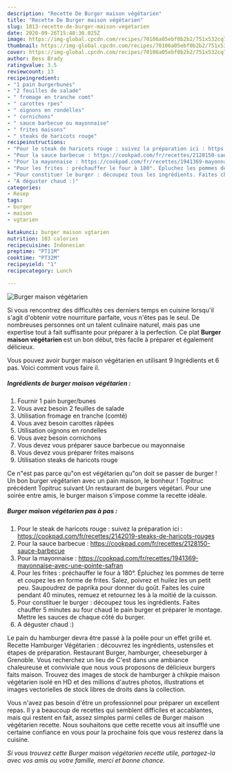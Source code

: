 ```yaml
---
description: "Recette De Burger maison végétarien"
title: "Recette De Burger maison végétarien"
slug: 1813-recette-de-burger-maison-vegetarien
date: 2020-09-26T15:48:30.025Z
image: https://img-global.cpcdn.com/recipes/70106a05ebf0b2b2/751x532cq70/burger-maison-vegetarien-photo-principale-de-la-recette.jpg
thumbnail: https://img-global.cpcdn.com/recipes/70106a05ebf0b2b2/751x532cq70/burger-maison-vegetarien-photo-principale-de-la-recette.jpg
cover: https://img-global.cpcdn.com/recipes/70106a05ebf0b2b2/751x532cq70/burger-maison-vegetarien-photo-principale-de-la-recette.jpg
author: Bess Brady
ratingvalue: 3.5
reviewcount: 13
recipeingredient:
- "1 pain burgerbunes"
- "2 feuilles de salade"
- " fromage en tranche comt"
- " carottes rpes"
- " oignons en rondelles"
- " cornichons"
- " sauce barbecue ou mayonnaise"
- " frites maisons"
- " steaks de haricots rouge"
recipeinstructions:
- "Pour le steak de haricots rouge : suivez la préparation ici : https://cookpad.com/fr/recettes/2142019-steaks-de-haricots-rouges"
- "Pour la sauce barbecue : https://cookpad.com/fr/recettes/2128150-sauce-barbecue"
- "Pour la mayonnaise : https://cookpad.com/fr/recettes/1941369-mayonnaise-avec-une-pointe-safran"
- "Pour les frites : préchauffer le four à 180°. Épluchez les pommes de terre et coupez les en forme de frites. Salez, poivrez et huilez les un petit peu. Saupoudrez de paprika pour donner du goût. Faites les cuire pendant 40 minutes, remuez et retournez les à la moitié de la cuisson."
- "Pour constituer le burger : découpez tous les ingrédients. Faites chauffer 5 minutes au four chaud le pain burger et préparer le montage. Mettre les sauces de chaque côté du burger."
- "A déguster chaud :)"
categories:
- Resep
tags:
- burger
- maison
- vgtarien

katakunci: burger maison vgtarien 
nutrition: 103 calories
recipecuisine: Indonesian
preptime: "PT11M"
cooktime: "PT32M"
recipeyield: "1"
recipecategory: Lunch

---
```



![Burger maison végétarien](https://img-global.cpcdn.com/recipes/70106a05ebf0b2b2/751x532cq70/burger-maison-vegetarien-photo-principale-de-la-recette.jpg)

Si vous rencontrez des difficultés ces derniers temps en cuisine lorsqu'il s'agit d'obtenir votre nourriture parfaite, vous n'êtes pas le seul. De nombreuses personnes ont un talent culinaire naturel, mais pas une expertise tout à fait suffisante pour préparer à la perfection. Ce plat <strong> Burger maison végétarien </strong> est un bon début, très facile à préparer et également délicieux.

<!--inarticleads1-->

Vous pouvez avoir burger maison végétarien en utilisant 9 Ingrédients et 6 pas. Voici comment vous faire il.

##### Ingrédients de burger maison végétarien :

1. Fournir 1 pain burger/bunes
1. Vous avez besoin 2 feuilles de salade
1. Utilisation  fromage en tranche (comté)
1. Vous avez besoin  carottes râpées
1. Utilisation  oignons en rondelles
1. Vous avez besoin  cornichons
1. Vous devez vous préparer  sauce barbecue ou mayonnaise
1. Vous devez vous préparer  frites maisons
1. Utilisation  steaks de haricots rouge


Ce n&#34;est pas parce qu&#34;on est végétarien qu&#34;on doit se passer de burger ! Un bon burger végétarien avec un pain maison, le bonheur ! Topitruc précédent Topitruc suivant Un restaurant de burgers végétari. Pour une soirée entre amis, le burger maison s&#39;impose comme la recette idéale. 

<!--inarticleads2-->

##### Burger maison végétarien pas à pas :

1. Pour le steak de haricots rouge : suivez la préparation ici : https://cookpad.com/fr/recettes/2142019-steaks-de-haricots-rouges
1. Pour la sauce barbecue : https://cookpad.com/fr/recettes/2128150-sauce-barbecue
1. Pour la mayonnaise : https://cookpad.com/fr/recettes/1941369-mayonnaise-avec-une-pointe-safran
1. Pour les frites : préchauffer le four à 180°. Épluchez les pommes de terre et coupez les en forme de frites. Salez, poivrez et huilez les un petit peu. Saupoudrez de paprika pour donner du goût. Faites les cuire pendant 40 minutes, remuez et retournez les à la moitié de la cuisson.
1. Pour constituer le burger : découpez tous les ingrédients. Faites chauffer 5 minutes au four chaud le pain burger et préparer le montage. Mettre les sauces de chaque côté du burger.
1. A déguster chaud :)


Le pain du hamburger devra être passé à la poêle pour un effet grillé et. Recette Hamburger Végétarien : découvrez les ingrédients, ustensiles et étapes de préparation. Restaurant Burger, hamburger, cheeseburger à Grenoble. Vous recherchez un lieu de C&#39;est dans une ambiance chaleureuse et conviviale que nous vous proposons de délicieux burgers faits maison. Trouvez des images de stock de hamburger à chikpie maison végétarien isolé en HD et des millions d&#39;autres photos, illustrations et images vectorielles de stock libres de droits dans la collection. 

<!--inarticleads1-->

<p>
Vous n'avez pas besoin d'être un professionnel pour préparer un excellent repas. Il y a beaucoup de recettes qui semblent difficiles et accablantes, mais qui restent en fait, assez simples parmi celles de Burger maison végétarien recette. Nous souhaitons que cette recette vous ait insufflé une certaine confiance en vous pour la prochaine fois que vous resterez dans la cuisine.
</p>

<p>
<i>Si vous trouvez cette Burger maison végétarien recette utile, partagez-la avec vos amis ou votre famille, merci et bonne chance.</i>
</p>
